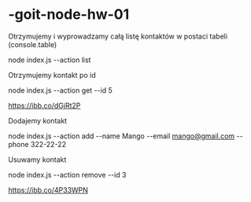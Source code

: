 # -goit-node-hw-01


Otrzymujemy i wyprowadzamy całą listę kontaktów w postaci tabeli (console.table)

node index.js --action list

Otrzymujemy kontakt po id

node index.js --action get --id 5

https://ibb.co/dGjRt2P


Dodajemy kontakt

node index.js --action add --name Mango --email mango@gmail.com --phone 322-22-22

Usuwamy kontakt

node index.js --action remove --id 3

https://ibb.co/4P33WPN
